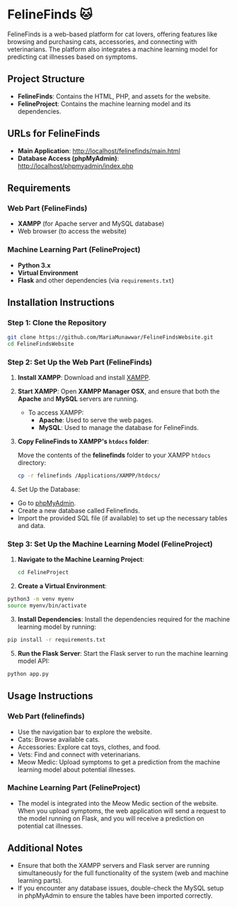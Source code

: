 # FelineFinds 🐱

FelineFinds is a web-based platform for cat lovers, offering features like browsing and purchasing cats, accessories, and connecting with veterinarians. The platform also integrates a machine learning model for predicting cat illnesses based on symptoms.

## Project Structure

- **FelineFinds**: Contains the HTML, PHP, and assets for the website.
- **FelineProject**: Contains the machine learning model and its dependencies.

## URLs for FelineFinds

- **Main Application**: [http://localhost/felinefinds/main.html](http://localhost/felinefinds/main.html)
- **Database Access (phpMyAdmin)**: [http://localhost/phpmyadmin/index.php](http://localhost/phpmyadmin/index.php)

## Requirements

### Web Part (FelineFinds)
- **XAMPP** (for Apache server and MySQL database)
- Web browser (to access the website)

### Machine Learning Part (FelineProject)
- **Python 3.x**
- **Virtual Environment**
- **Flask** and other dependencies (via `requirements.txt`)

## Installation Instructions

### Step 1: Clone the Repository

```bash
git clone https://github.com/MariaMunawwar/FelineFindsWebsite.git
cd FelineFindsWebsite
```
### Step 2: Set Up the Web Part (FelineFinds)

1. **Install XAMPP**: Download and install [XAMPP](https://www.apachefriends.org/index.html).

2. **Start XAMPP**: Open **XAMPP Manager OSX**, and ensure that both the **Apache** and **MySQL** servers are running.

   - To access XAMPP:
     - **Apache**: Used to serve the web pages.
     - **MySQL**: Used to manage the database for FelineFinds.

3. **Copy FelineFinds to XAMPP's `htdocs` folder**:
   
   Move the contents of the **felinefinds** folder to your XAMPP `htdocs` directory:

   ```bash
   cp -r felinefinds /Applications/XAMPP/htdocs/
   ```
4. Set Up the Database:
- Go to [phpMyAdmin](http://localhost/phpmyadmin/index.php).
- Create a new database called Felinefinds.
- Import the provided SQL file (if available) to set up the necessary tables and data.

### Step 3: Set Up the Machine Learning Model (FelineProject)

1. **Navigate to the Machine Learning Project**:

   ```bash
   cd FelineProject
    ```
2. **Create a Virtual Environment**:

 ```bash
python3 -m venv myenv
source myenv/bin/activate
  ```
3. **Install Dependencies**:
Install the dependencies required for the machine learning model by running:

 ```bash
pip install -r requirements.txt
  ```

5. **Run the Flask Server**:
Start the Flask server to run the machine learning model API:

 ```bash
python app.py
  ```

## Usage Instructions

### Web Part (felinefinds)
- Use the navigation bar to explore the website.
- Cats: Browse available cats.
- Accessories: Explore cat toys, clothes, and food.
- Vets: Find and connect with veterinarians.
- Meow Medic: Upload symptoms to get a prediction from the machine learning model about potential illnesses.

### Machine Learning Part (FelineProject)
- The model is integrated into the Meow Medic section of the website. When you upload symptoms, the web application will send a request to the model running on Flask, and you will receive a prediction on potential cat illnesses.

## Additional Notes
- Ensure that both the XAMPP servers and Flask server are running simultaneously for the full functionality of the system (web and machine learning parts).
- If you encounter any database issues, double-check the MySQL setup in phpMyAdmin to ensure the tables have been imported correctly.

